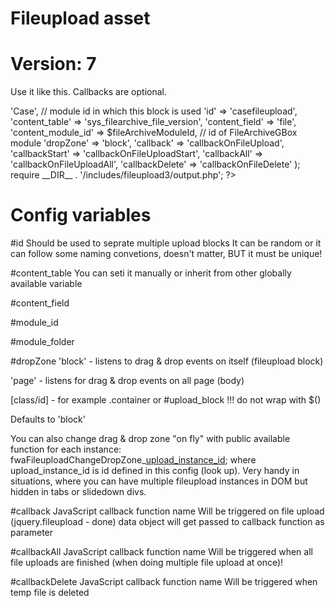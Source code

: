 # Fileupload asset
# Version: 7

Use it like this. Callbacks are optional.

<?php
$fwaFileuploadConfig = array (
  'module_folder' => 'Case', // module id in which this block is used
  'id' => 'casefileupload',
  'content_table' => 'sys_filearchive_file_version',
  'content_field' => 'file',
  'content_module_id' => $fileArchiveModuleId, // id of FileArchiveGBox module
  'dropZone' => 'block',
  'callback' => 'callbackOnFileUpload',
  'callbackStart' => 'callbackOnFileUploadStart',
  'callbackAll' => 'callbackOnFileUploadAll',
  'callbackDelete' => 'callbackOnFileDelete'
);
  require __DIR__ . '/includes/fileupload3/output.php';
?>

# Config variables

#id
Should be used to seprate multiple upload blocks
It can be random or it can follow some naming convetions,
doesn't matter, BUT it must be unique!

#content_table
You can seti it manually or inherit from other
globally available variable

#content_field

#module_id

#module_folder

#dropZone
'block' - listens to drag & drop events on
itself (fileupload block)

'page' - listens for drag & drop events on
all page (body)

[class/id] - for example .container or #upload_block
!!! do not wrap with $()

Defaults to 'block'

You can also change drag & drop zone "on fly" with
public available function for each instance:
fwaFileuploadChangeDropZone_[upload_instance_id](element);
where upload_instance_id is id defined in this config (look up).
Very handy in situations, where you can have multiple
fileupload instances in DOM but hidden in tabs or slidedown divs.

#callback
JavaScript callback function name
Will be triggered on file upload
(jquery.fileupload - done)
data object will get passed to callback
function as parameter

#callbackAll
JavaScript callback function name
Will be triggered when all file uploads are finished
(when doing multiple file upload at once)!

#callbackDelete
JavaScript callback function name
Will be triggered when temp file is deleted
